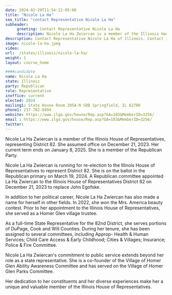 ```yaml
---
date: 2024-02-29T11:54:12-05:00
title: "Nicole La Ha"
seo_title: "contact Representative Nicole La Ha"
subheader:
     greeting: Contact Representative Nicole La Ha
     description: Nicole La Ha Zwiercan is a member of the Illinois House of Representatives, representing District 82. She assumed office on December 21, 2023. Her current term ends on January 8, 2025. She is a member of the Republican Party.
description: Contact Representative Nicole La Ha of Illinois. Contact information for Nicole La Ha includes email address, phone number, and mailing address.
image: nicole-la-ha.jpeg
video:
url:  /states/illinois/nicole-la-ha/
weight: 1
layout: course_home

####candidate
name: Nicole La Ha
state: Illinois
party: Republican
role: Representative
inoffice: current
elected: 2024
mailing1: State House Room 205A-N SOB Springfield, IL 62706
phone1: 217-782-0494
website: https://www.ilga.gov/house/Rep.asp?GA=103&MemberID=3256/
email : https://www.ilga.gov/house/Rep.asp?GA=103&MemberID=3256/
twitter:
---
```


Nicole La Ha Zwiercan is a member of the Illinois House of Representatives, representing District 82. She assumed office on December 21, 2023. Her current term ends on January 8, 2025. She is a member of the Republican Party.

Nicole La Ha Zwiercan is running for re-election to the Illinois House of Representatives to represent District 82. She is on the ballot in the Republican primary on March 19, 2024. A Republican committee appointed La Ha Zwiercan to the Illinois House of Representatives District 82 on December 21, 2023 to replace John Egofske.

In addition to her political career, Nicole La Ha Zwiercan has also made a name for herself in other fields. In 2022, she won the Mrs. America beauty contest. Prior to her appointment to the Illinois House of Representatives, she served as a Homer Glen village trustee.

As a full-time State Representative for the 82nd District, she serves portions of DuPage, Cook and Will Counties. During her tenure, she has been assigned to several committees, including Approp- Health & Human Services; Child Care Access & Early Childhood; Cities & Villages; Insurance; Police & Fire Committee.

Nicole La Ha Zwiercan's commitment to public service extends beyond her role as a state representative. She is a co-founder of the Village of Homer Glen Ability Awareness Committee and has served on the Village of Homer Glen Parks Committee.

Her dedication to her constituents and her diverse experiences make her a unique and valuable member of the Illinois House of Representatives.
